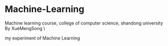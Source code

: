 # Machine-Learning

Machine learning course, college of computer science, shandong university By XueMengSong \\


my experiment of Machine Learning
